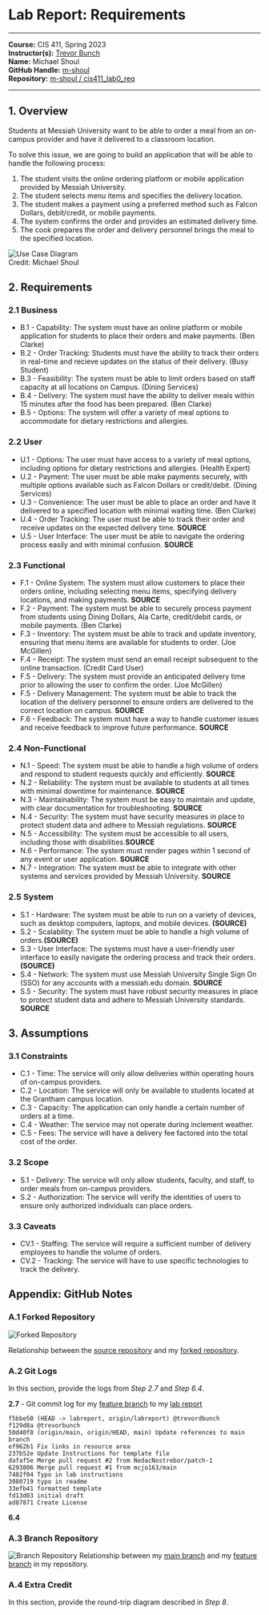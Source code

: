 # Lab Report: Requirements
___
**Course:** CIS 411, Spring 2023  
**Instructor(s):** [Trevor Bunch](https://github.com/trevordbunch)  
**Name:** Michael Shoul  
**GitHub Handle:** [m-shoul](https://github.com/m-shoul)  
**Repository:** [m-shoul / cis411_lab0_req](https://github.com/m-shoul/cis411_lab0_req)  
___

## 1. Overview
Students at Messiah University want to be able to order a meal from an on-campus provider and have it delivered to a classroom location.

To solve this issue, we are going to build an application that will be able to handle the following process:
1. The student visits the online ordering platform or mobile application provided by Messiah University.
2. The student selects menu items and specifies the delivery location.
3. The student makes a payment using a preferred method such as Falcon Dollars, debit/credit, or mobile payments.
4. The system confirms the order and provides an estimated delivery time.
5. The cook prepares the order and delivery personnel brings the meal to the specified location. 

![Use Case Diagram](/assets/CaseDiagram.svg)  
Credit: Michael Shoul

## 2. Requirements
### 2.1 Business
* B.1 - Capability: The system must have an online platform or mobile application for students to place their orders and make payments. (Ben Clarke)
* B.2 - Order Tracking: Students must have the ability to track their orders in real-time and recieve updates on the status of their delivery. (Busy Student)
* B.3 - Feasibility: The system must be able to limit orders based on staff capacity at all locations on Campus. (Dining Services)
* B.4 - Delivery: The system must have the ability to deliver meals within 15 minutes after the food has been prepared. (Ben Clarke)
* B.5 - Options: The system will offer a variety of meal options to accommodate for dietary restrictions and allergies.

### 2.2 User
* U.1 - Options: The user must have access to a variety of meal options, including options for dietary restrictions and allergies. (Health Expert)
* U.2 - Payment: The user must be able make payments securely, with multiple options available such as Falcon Dollars or credit/debit. (Dining Services)
* U.3 - Convenience: The user must be able to place an order and have it delivered to a specified location with minimal waiting time. (Ben Clarke)
* U.4 - Order Tracking: The user must be able to track their order and receive updates on the expected delivery time. **SOURCE**
* U.5 - User Interface: The user must be able to navigate the ordering process easily and with minimal confusion. **SOURCE**

### 2.3 Functional
* F.1 - Online System: The system must allow customers to place their orders online, including selecting menu items, specifying delivery locations, and making payments. **SOURCE**
* F.2 - Payment: The system must be able to securely process payment from students using Dining Dollars, Ala Carte, credit/debit cards, or mobile payments. (Ben Clarke)
* F.3 - Inventory: The system must be able to track and update inventory, ensuring that menu items are available for students to order. (Joe McGillen)
* F.4 - Receipt: The system must send an email receipt  subsequent to the online transaction. (Credit Card User)
* F.5 - Delivery: The system must provide an anticipated delivery time prior to allowing the user to confirm the order. (Joe McGillen)
* F.5 - Delivery Management: The system must be able to track the location of the delivery personnel to ensure orders are delivered to the correct location on campus. **SOURCE**
* F.6 - Feedback: The system must have a way to handle customer issues and receive feedback to improve future performance. **SOURCE**

### 2.4 Non-Functional
* N.1 - Speed: The system must be able to handle a high volume of orders and respond to student requests quickly and efficiently. **SOURCE**
* N.2 - Reliability: The system must be available to students at all times with minimal downtime for maintenance. **SOURCE**
* N.3 - Maintainability: The system must be easy to maintain and update, with clear documentation for troubleshooting. **SOURCE**
* N.4 - Security: The system must have security measures in place to protect student data and adhere to Messiah regulations. **SOURCE**
* N.5 - Accessibility: The system must be accessible to all users, including those with disabilities.**SOURCE**
* N.6 - Performance: The system must render pages within 1 second of any event or user application. **SOURCE**
* N.7 - Integration: The system must be able to integrate with other systems and services provided by Messiah University. **SOURCE**
 
### 2.5 System
* S.1 - Hardware: The system must be able to run on a variety of devices, such as desktop computers, laptops, and mobile devices. **(SOURCE)**
* S.2 - Scalability: The system must be able to handle a high volume of orders.**(SOURCE)**
* S.3 - User Interface: The systems must have a user-friendly user interface to easily navigate the ordering process and track their orders. **(SOURCE)**
* S.4 - Network: The system must use Messiah University Single Sign On (SSO) for any accounts with a messiah.edu domain. **SOURCE**
* S.5 - Security: The system must have robust security measures in place to protect student data and adhere to Messiah University standards. **SOURCE**

## 3. Assumptions

### 3.1 Constraints
* C.1 - Time: The service will only allow deliveries within operating hours of on-campus providers.
* C.2 - Location: The service will only be available to students located at the Grantham campus location.
* C.3 - Capacity: The application can only handle a certain number of orders at a time.
* C.4 - Weather: The service may not operate during inclement weather.
* C.5 - Fees: The service will have a delivery fee factored into the total cost of the order.

### 3.2 Scope
* S.1 - Delivery: The service will only allow students, faculty, and staff, to order meals from on-campus providers.
* S.2 - Authorization: The service will verify the identities of users to ensure only authorized individuals can place orders.

### 3.3 Caveats
* CV.1 - Staffing: The service will require a sufficient number of delivery employees to handle the volume of orders.
* CV.2 - Tracking: The service will have to use specific technologies to track the delivery.


## Appendix: GitHub Notes

### A.1 Forked Repository

![Forked Repository](/assets/ForkedRepo.svg)  

Relationship between the [source repository](https://github.com/trevordbunch/cis411_lab0_req) and my [forked repository](https://github.com/m-shoul/cis411_lab0_req). 

### A.2 Git Logs
In this section, provide the logs from *Step 2.7* and *Step 6.4*.

**2.7** - Git commit log for my [feature branch](https://github.com/m-shoul/cis411_lab0_req/tree/labreport) to my [lab report](https://github.com/m-shoul/cis411_lab0_req/blob/labreport/labreports/Lab_m-shoul.md) 

```
f5bbe50 (HEAD -> labreport, origin/labreport) @trevordbunch
f129d8a @trevorbunch
50d40f8 (origin/main, origin/HEAD, main) Update references to main branch
ef962b1 Fix links in resource area
237b52e Update Instructions for template file
dafaf5e Merge pull request #2 from NedacNostrebor/patch-1
6293806 Merge pull request #1 from mcjo163/main
7482f04 Typo in lab instructions
3080719 typo in readme
33efb41 formatted template
fd13d03 initial draft
ad87871 Create License
```

**6.4** 

### A.3 Branch Repository
![Branch Repository](/assets/FeatureBranch.svg)
Relationship between my [main branch](https://github.com/m-shoul/cis411_lab0_req/tree/main) and my [feature branch](https://github.com/m-shoul/cis411_lab0_req/tree/labreport) in my repository.

### A.4 Extra Credit
In this section, provide the round-trip diagram described in *Step 8*.